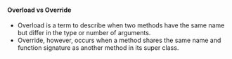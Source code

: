 #### Overload vs Override

- Overload is a term to describe when two methods have the same name but differ in the type or number of arguments.
- Override, however, occurs when a method shares the same name and function signature as another method in its super class.
